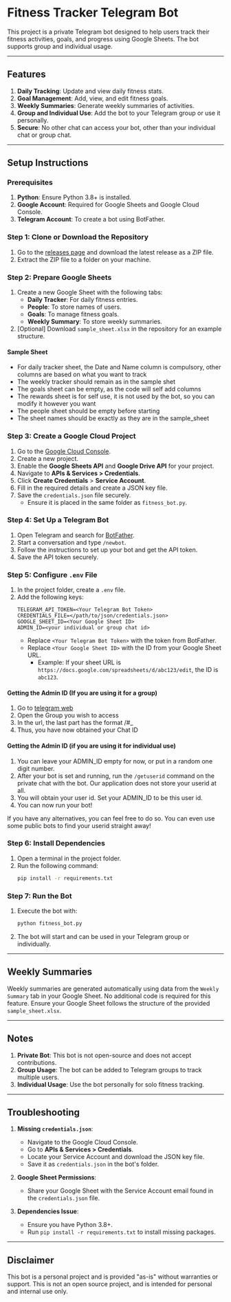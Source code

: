 # Fitness Tracker Telegram Bot

This project is a private Telegram bot designed to help users track their fitness activities, goals, and progress using Google Sheets. The bot supports group and individual usage.

---

## Features

1. **Daily Tracking**: Update and view daily fitness stats.
2. **Goal Management**: Add, view, and edit fitness goals.
3. **Weekly Summaries**: Generate weekly summaries of activities.
4. **Group and Individual Use**: Add the bot to your Telegram group or use it personally.
5. **Secure**: No other chat can access your bot, other than your individual chat or group chat.

---

## Setup Instructions

### Prerequisites

1. **Python**: Ensure Python 3.8+ is installed.
2. **Google Account**: Required for Google Sheets and Google Cloud Console.
3. **Telegram Account**: To create a bot using BotFather.

### Step 1: Clone or Download the Repository

1. Go to the [releases page](https://github.com/lavanyagarg112/fitnesstracking/releases) and download the latest release as a ZIP file.
2. Extract the ZIP file to a folder on your machine.

### Step 2: Prepare Google Sheets

1. Create a new Google Sheet with the following tabs:
   - **Daily Tracker**: For daily fitness entries.
   - **People**: To store names of users.
   - **Goals**: To manage fitness goals.
   - **Weekly Summary**: To store weekly summaries.
2. [Optional] Download `sample_sheet.xlsx` in the repository for an example structure.

#### Sample Sheet
- For daily tracker sheet, the Date and Name column is compulsory, other columns are based on what you want to track
- The weekly tracker should remain as in the sample shet
- The goals sheet can be empty, as the code will self add columns
- The rewards sheet is for self use, it is not used by the bot, so you can modify it however you want
- The people sheet should be empty before starting
- The sheet names should be exactly as they are in the sample_sheet

### Step 3: Create a Google Cloud Project

1. Go to the [Google Cloud Console](https://console.cloud.google.com/).
2. Create a new project.
3. Enable the **Google Sheets API** and **Google Drive API** for your project.
4. Navigate to **APIs & Services > Credentials**.
5. Click **Create Credentials** > **Service Account**.
6. Fill in the required details and create a JSON key file.
7. Save the `credentials.json` file securely.
   - Ensure it is placed in the same folder as `fitness_bot.py`.

### Step 4: Set Up a Telegram Bot

1. Open Telegram and search for [BotFather](https://t.me/BotFather).
2. Start a conversation and type `/newbot`.
3. Follow the instructions to set up your bot and get the API token.
4. Save the API token securely.

### Step 5: Configure `.env` File

1. In the project folder, create a `.env` file.
2. Add the following keys:
   ```env
   TELEGRAM_API_TOKEN=<Your Telegram Bot Token>
   CREDENTIALS_FILE=</path/to/json/credentials.json>
   GOOGLE_SHEET_ID=<Your Google Sheet ID>
   ADMIN_ID=<your individual or group chat id>
   ```
   - Replace `<Your Telegram Bot Token>` with the token from BotFather.
   - Replace `<Your Google Sheet ID>` with the ID from your Google Sheet URL.
     - Example: If your sheet URL is `https://docs.google.com/spreadsheets/d/abc123/edit`, the ID is `abc123`.

#### Getting the Admin ID (If you are using it for a group)
1. Go to [telegram web](https://web.telegram.org/)
2. Open the Group you wish to access
3. In the url, the last part has the format /#<Chat ID>_<Topic ID>
4. Thus, you have now obtained your Chat ID

#### Getting the Admin ID (if you are using it for individual use)
1. You can leave your ADMIN_ID empty for now, or put in a random one digit number.
2. After your bot is set and running, run the `/getuserid` command on the private chat with the bot. Our application does not store your userid at all.
3. You will obtain your user id. Set your ADMIN_ID to be this user id.
4. You can now run your bot!

If you have any alternatives, you can feel free to do so. You can even use some public bots to find your userid straight away!


### Step 6: Install Dependencies

1. Open a terminal in the project folder.
2. Run the following command:
   ```bash
   pip install -r requirements.txt
   ```

### Step 7: Run the Bot

1. Execute the bot with:
   ```bash
   python fitness_bot.py
   ```
2. The bot will start and can be used in your Telegram group or individually.

---

## Weekly Summaries

Weekly summaries are generated automatically using data from the `Weekly Summary` tab in your Google Sheet. No additional code is required for this feature. Ensure your Google Sheet follows the structure of the provided `sample_sheet.xlsx`.

---

## Notes

1. **Private Bot**: This bot is not open-source and does not accept contributions.
2. **Group Usage**: The bot can be added to Telegram groups to track multiple users.
3. **Individual Usage**: Use the bot personally for solo fitness tracking.

---

## Troubleshooting

1. **Missing `credentials.json`**:
   - Navigate to the Google Cloud Console.
   - Go to **APIs & Services > Credentials**.
   - Locate your Service Account and download the JSON key file.
   - Save it as `credentials.json` in the bot's folder.

2. **Google Sheet Permissions**:
   - Share your Google Sheet with the Service Account email found in the `credentials.json` file.

3. **Dependencies Issue**:
   - Ensure you have Python 3.8+.
   - Run `pip install -r requirements.txt` to install missing packages.

---

## Disclaimer

This bot is a personal project and is provided "as-is" without warranties or support. This is not an open source project, and is intended for personal and internal use only.

